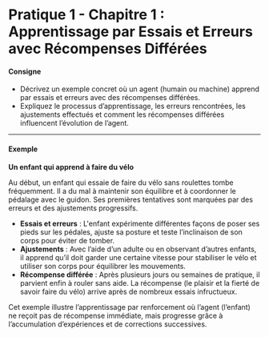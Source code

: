 # **Pratique 1 - Chapitre 1 : Apprentissage par Essais et Erreurs avec Récompenses Différées**  

#### **Consigne**  
- Décrivez un exemple concret où un agent (humain ou machine) apprend par essais et erreurs avec des récompenses différées.
- Expliquez le processus d’apprentissage, les erreurs rencontrées, les ajustements effectués et comment les récompenses différées influencent l’évolution de l’agent.

---

#### **Exemple**  

**Un enfant qui apprend à faire du vélo**  

Au début, un enfant qui essaie de faire du vélo sans roulettes tombe fréquemment. Il a du mal à maintenir son équilibre et à coordonner le pédalage avec le guidon. Ses premières tentatives sont marquées par des erreurs et des ajustements progressifs.  

- **Essais et erreurs** : L'enfant expérimente différentes façons de poser ses pieds sur les pédales, ajuste sa posture et teste l’inclinaison de son corps pour éviter de tomber.  
- **Ajustements** : Avec l’aide d’un adulte ou en observant d’autres enfants, il apprend qu’il doit garder une certaine vitesse pour stabiliser le vélo et utiliser son corps pour équilibrer les mouvements.  
- **Récompense différée** : Après plusieurs jours ou semaines de pratique, il parvient enfin à rouler sans aide. La récompense (le plaisir et la fierté de savoir faire du vélo) arrive après de nombreux essais infructueux.  

Cet exemple illustre l’apprentissage par renforcement où l’agent (l’enfant) ne reçoit pas de récompense immédiate, mais progresse grâce à l’accumulation d’expériences et de corrections successives.
